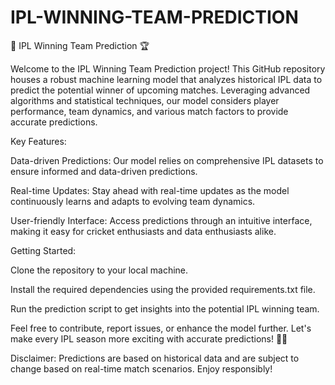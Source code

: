 # IPL-WINNING-TEAM-PREDICTION

🏏 IPL Winning Team Prediction 🏆

Welcome to the IPL Winning Team Prediction project! This GitHub repository houses a robust machine learning model that analyzes historical IPL data to predict the potential winner of upcoming matches. Leveraging advanced algorithms and statistical techniques, our model considers player performance, team dynamics, and various match factors to provide accurate predictions.


Key Features:

Data-driven Predictions: Our model relies on comprehensive IPL datasets to ensure informed and data-driven predictions.

Real-time Updates: Stay ahead with real-time updates as the model continuously learns and adapts to evolving team dynamics.

User-friendly Interface: Access predictions through an intuitive interface, making it easy for cricket enthusiasts and data enthusiasts alike.

Getting Started:

Clone the repository to your local machine.

Install the required dependencies using the provided requirements.txt file.

Run the prediction script to get insights into the potential IPL winning team.

Feel free to contribute, report issues, or enhance the model further. Let's make every IPL season more exciting with accurate predictions! 🏏✨


Disclaimer: Predictions are based on historical data and are subject to change based on real-time match scenarios. Enjoy responsibly!
